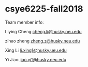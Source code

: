 # csye6225-fall2018


Team member info:

Liying Cheng
cheng.li@husky.neu.edu

zihao zheng
zheng.z@husky.neu.edu

Xing Li 
li.xing1@husky.ueu.edu

Yi Jiao 
jiao.yi1@husky.neu.edu

